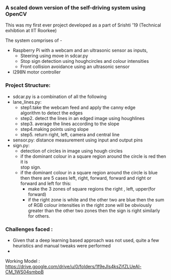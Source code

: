 ### A scaled down version of the self-driving system using  OpenCV
This was my first ever project developed as a part of Srishti '19 (Technical exhibtion at IIT Roorkee) </br>

The system comprises of -    
- Raspberry Pi with a webcam and an ultrasonic sensor as inputs,
  - Steering using move in sdcar.py        
  - Stop sign detection using houghcircles and colour intensities         
  - Front collision avoidance using an ultrasonic sensor     
- l298N motor controller                   

### Project Structure:              
- sdcar.py is a combination of all the following               
- lane_lines.py:                  
  - step1.take the webcam feed and apply the  canny  edge                 
  algorithm to detect the edges                 
  - step2. detect the lines in an edged image using  houghlines                  
  - step3. average the lines according to the slope                 
  - step4.making points using slope                  
  - step5. return right, left, camera and central line               
- sensor.py: distance measurement using input and output pins               
- sign.py:                  
  - detection of circles in image using hough circles                   
  - if the dominant colour in a square region around the circle is red then it is                    
  stop sign.                  
  - if the dominant colour in a square region around the circle is blue then there are 5 cases left, right, forward, forward and right or forward and left for this:     
    - make the 3 zones of square regions the right , left, upper(for forward)    
    - if the right zone is white and the other two are blue then the sum of RGB colour intensities in the right zone will be obviously greater than the other two zones then the sign is right similarly for others.  

### Challenges faced :
- Given that a deep learning based approach was not used, quite a few heuristics and manual tweaks were performed
- 
Working Model : https://drive.google.com/drive/u/0/folders/1f9eJIs4ksZifZLUeAl-CM_1WS04smbpB
    
       
